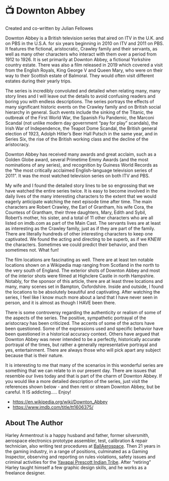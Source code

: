# 📺 Downton Abbey

Created and co-written by Julian Fellowes

Downton Abbey is a British television series that aired on ITV in the U.K. and
on PBS in the U.S.A. for six years beginning in 2010 on ITV and 2011 on PBS. It
features the fictional, aristocratic, Crawley family and their servants, as well
as many other characters who interact with them over a period from 1912 to 1926.
It is set primarily at Downton Abbey, a fictional Yorkshire country estate.
There was also a film released in 2019 which covered a visit from the English
Royals, King George V and Queen Mary, who were on their way to their Scottish
estate of Balmoral. They would often visit different estates during their yearly
trips.

The series is incredibly convoluted and detailed when relating many, many story
lines and I will leave out the details to avoid confusing readers and boring you
with endless descriptions. The series portrays the effects of many significant
historic events on the Crawley family and on British social hierarchy in
general. Such events include the sinking of the Titanic, the outbreak of the
First World War, the Spanish Flu Pandemic, the Marconi Scandal (not unlike
modern day government “pay for play” scandals), the Irish War of Independence,
the Teapot Dome Scandal, the British general election of 1923, Adolph Hitler’s
Beer Hall Putsch in the same year, and in Series Six, the rise of the British
working class and the decline of the aristocracy.

Downton Abbey has received many awards and great acclaim, such as a Golden Globe
award, several Primetime Emmy Awards (and the most nominations of any series),
and recognition by Guiness World Records as the “the most critically acclaimed
English-language television series of 2011”. It was the most watched television
series on both ITV and PBS.

My wife and I found the detailed story lines to be so engrossing that we have
watched the entire series twice. It is easy to become involved in the daily
lives of the many interesting characters to the extent that we would eagerly
anticipate watching the next episode time after time. The main characters are
Robert Crawley, the Earl of Grantham, his wife Cora, the Countess of Grantham,
their three daughters, Mary, Edith and Sybil, Robert’s mother, his sister, and a
total of 11 other characters who are all listed on imdb.com as part of the Main
Cast. The servants lives are at least as interesting as the Crawley family, just
as if they are part of the family. There are literally hundreds of other
interesting characters to keep one captivated. We found the acting and directing
to be superb, as if we KNEW the characters. Sometimes we could predict their
behavior, and then sometimes not. What fun!

The film locations are fascinating as well. There are at least ten notable
locations shown on a Wikipedia map ranging from Scotland in the north to the
very south of England. The exterior shots of Downton Abbey and most of the
interior shots were filmed at Highclere Castle in north Hampshire. Notably, for
the sponsor of this article, there are at least three locations and many, many
scenes set in Bampton, Oxfordshire. Inside and outside, I found the locations to
be absolutely beautiful and captivating. After watching the series, I feel like
I know much more about a land that I have never seen in person, and it is almost
as though I HAVE been there.

There is some controversy regarding the authenticity or realism of some of the
aspects of the series. The positive, sympathetic portrayal of the aristocracy
has been criticized. The accents of some of the actors have been questioned.
Some of the expressions used and specific behavior have been questioned in a
historical accuracy context. Others have argued that Downton Abbey was never
intended to be a perfectly, historically accurate portrayal of the times, but
rather a generally representative portrayal and yes, entertainment. There are
always those who will pick apart any subject because that is their nature.

It is interesting to me that many of the scenarios in this wonderful series are
something that we can relate to in our present day. There are issues that
resemble our lives today and that is part of the charm of Downton Abbey. If you
would like a more detailed description of the series, just visit the references
shown below - and then rent or stream Downton Abbey, but be careful. It IS
addicting….. Enjoy!

- <https://en.wikipedia.org/wiki/Downton_Abbey>
- <https://www.imdb.com/title/tt1606375/>

## About The Author

Harley Armentrout is a happy husband and father, former silversmith, aerospace
electronics prototype assembler, test, calibration & repair technician, also
writing test procedures at [BallAerospace](https://www.ball.com/aerospace). Then
21 years in the gaming industry, in a range of positions, culminated as a Gaming
Inspector, observing and reporting on rules violations, safety issues and
criminal activities for the
[Yavapai Prescott Indian Tribe](https://buckyscasino.com/). After “retiring”
Harley taught himself a few graphic design skills, and he works as a freelance
designer.
